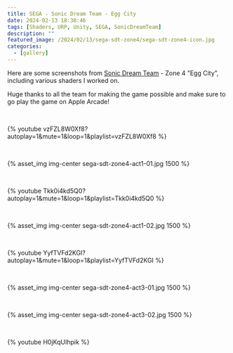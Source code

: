 ```yaml
---
title: SEGA - Sonic Dream Team - Egg City
date: 2024-02-13 18:30:46
tags: [Shaders, URP, Unity, SEGA, SonicDreamTeam]
description: ""
featured_image: /2024/02/13/sega-sdt-zone4/sega-sdt-zone4-icon.jpg
categories:
  - [gallery]
---
```


Here are some screenshots from [Sonic Dream Team](https://apps.apple.com/us/app/sonic-dream-team/id1609094795) - Zone 4 ”Egg City”, including various shaders I worked on.

Huge thanks to all the team for making the game possible and make sure to go play the game on Apple Arcade!

<br>

{% youtube vzFZL8W0Xf8?autoplay=1&mute=1&loop=1&playlist=vzFZL8W0Xf8 %}

<br>

{% asset_img img-center sega-sdt-zone4-act1-01.jpg 1500 %}

<br>

{% youtube Tkk0i4kd5Q0?autoplay=1&mute=1&loop=1&playlist=Tkk0i4kd5Q0 %}

<br>

{% asset_img img-center sega-sdt-zone4-act1-02.jpg 1500 %}

<br>

{% youtube YyfTVFd2KGI?autoplay=1&mute=1&loop=1&playlist=YyfTVFd2KGI %}

<br>

{% asset_img img-center sega-sdt-zone4-act3-01.jpg 1500 %}

<br>

{% asset_img img-center sega-sdt-zone4-act3-02.jpg 1500 %}

<br>

{% youtube H0jKqUIhpik %}

